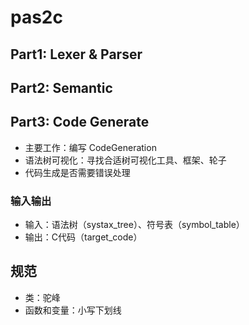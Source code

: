 # pas2c

## Part1: Lexer & Parser

## Part2: Semantic

## Part3: Code Generate
- 主要工作：编写 CodeGeneration
- 语法树可视化：寻找合适树可视化工具、框架、轮子
- 代码生成是否需要错误处理

### 输入输出
- 输入：语法树（systax_tree）、符号表（symbol_table）
- 输出：C代码（target_code）

## 规范
- 类：驼峰
- 函数和变量：小写下划线